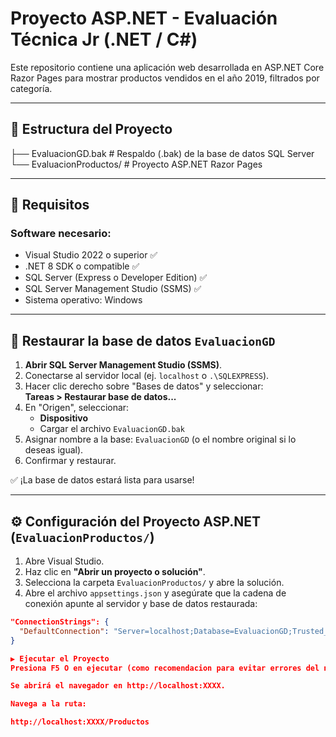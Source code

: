 # Proyecto ASP.NET - Evaluación Técnica Jr (.NET / C#)

Este repositorio contiene una aplicación web desarrollada en ASP.NET Core Razor Pages para mostrar productos vendidos en el año 2019, filtrados por categoría.

---

## 📁 Estructura del Proyecto

├── EvaluacionGD.bak # Respaldo (.bak) de la base de datos SQL Server
└── EvaluacionProductos/ # Proyecto ASP.NET Razor Pages

---

## 🧰 Requisitos

### Software necesario:

- Visual Studio 2022 o superior ✅
- .NET 8 SDK o compatible ✅
- SQL Server (Express o Developer Edition) ✅
- SQL Server Management Studio (SSMS) ✅
- Sistema operativo: Windows

---

## 💾 Restaurar la base de datos `EvaluacionGD`

1. **Abrir SQL Server Management Studio (SSMS)**.
2. Conectarse al servidor local (ej. `localhost` o `.\SQLEXPRESS`).
3. Hacer clic derecho sobre "Bases de datos" y seleccionar:  
   **Tareas > Restaurar base de datos...**
4. En "Origen", seleccionar:
   - **Dispositivo**
   - Cargar el archivo `EvaluacionGD.bak`
5. Asignar nombre a la base: `EvaluacionGD` (o el nombre original si lo deseas igual).
6. Confirmar y restaurar.

✅ ¡La base de datos estará lista para usarse!

---

## ⚙️ Configuración del Proyecto ASP.NET (`EvaluacionProductos/`)

1. Abre Visual Studio.
2. Haz clic en **"Abrir un proyecto o solución"**.
3. Selecciona la carpeta `EvaluacionProductos/` y abre la solución.
4. Abre el archivo `appsettings.json` y asegúrate que la cadena de conexión apunte al servidor y base de datos restaurada:

```json
"ConnectionStrings": {
  "DefaultConnection": "Server=localhost;Database=EvaluacionGD;Trusted_Connection=True;TrustServerCertificate=True;"
}

▶️ Ejecutar el Proyecto
Presiona F5 O en ejecutar (como recomendacion para evitar errores del navegador asegurarse que sea en http: y no https:)

Se abrirá el navegador en http://localhost:XXXX.

Navega a la ruta:

http://localhost:XXXX/Productos


